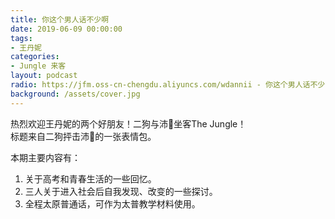 ```yaml
---
title: 你这个男人话不少啊
date: 2019-06-09 00:00:00
tags:
- 王丹妮
categories:
- Jungle 来客
layout: podcast
radio: https://jfm.oss-cn-chengdu.aliyuncs.com/wdannii - 你这个男人话不少啊｜ Jungle 来客.mp3
background: /assets/cover.jpg
---
```

热烈欢迎王丹妮的两个好朋友！二狗与沛🐶坐客The Jungle！  
标题来自二狗抨击沛🐶的一张表情包。

本期主要内容有：
1. 关于高考和青春生活的一些回忆。
2. 三人关于进入社会后自我发现、改变的一些探讨。
3. 全程太原普通话，可作为太普教学材料使用。
